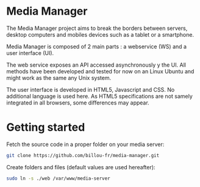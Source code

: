 Media Manager
=============

The Media Manager project aims to break the borders between servers, desktop computers and mobiles devices such as a tablet or a smartphone.

Media Manager is composed of 2 main parts : a webservice (WS) and a user interface (UI).

The web service exposes an API accessed asynchronously y the UI. All methods have been developed and tested for now on an Linux Ubuntu and might work as the same any Unix system.

The user interface is developed in HTML5, Javascript and CSS. No additional language is used here. As HTML5 specifications are not samely integrated in all browsers, some differences may appear.

# Getting started

Fetch the source code in a proper folder on your media server:

```bash
git clone https://github.com/billou-fr/media-manager.git
```

Create folders and files (default values are used hereafter):

```bash
sudo ln -s ./web /var/www/media-server
```